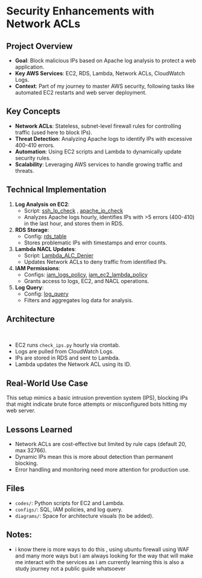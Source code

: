 # Security Enhancements with Network ACLs

## Project Overview
- **Goal**: Block malicious IPs based on Apache log analysis to protect a web application.
- **Key AWS Services**: EC2, RDS, Lambda, Network ACLs, CloudWatch Logs.
- **Context**: Part of my journey to master AWS security, following tasks like automated EC2 restarts and web server deployment.

## Key Concepts
- **Network ACLs**: Stateless, subnet-level firewall rules for controlling traffic (used here to block IPs).
- **Threat Detection**: Analyzing Apache logs to identify IPs with excessive 400-410 errors.
- **Automation**: Using EC2 scripts and Lambda to dynamically update security rules.
- **Scalability**: Leveraging AWS services to handle growing traffic and threats.

## Technical Implementation
1. **Log Analysis on EC2**:
   - Script:    [ssh_Ip_check](./codes/ssh_Ip_check.py) , [apache_ip_check](./codes/apache_ip_check.py)
   - Analyzes Apache logs hourly, identifies IPs with >5 errors (400-410) in the last hour, and stores them in RDS.
2. **RDS Storage**:
   - Config: [rds_table](./configs/rds_table.sql)
   - Stores problematic IPs with timestamps and error counts.
3. **Lambda NACL Updates**:
   - Script: [Lambda_ALC_Denier](./codes/Lambda_ALC_Denier.py`)
   - Updates Network ACLs to deny traffic from identified IPs.
4. **IAM Permissions**:
   - Configs: [iam_logs_policy](./configs/iam_logs_policy.json), [iam_ec2_lambda_policy](./configs/iam_ec2_lambda_policy.json)
   - Grants access to logs, EC2, and NACL operations.
5. **Log Query**:
   - Config: [log_query](./configs/log_query.txt)
   ![apache_ip_check](./diagrams/architecture_diagram.png)
   - Filters and aggregates log data for analysis.

## Architecture
   ![apache_ip_check](./diagrams/architecture_diagram.png)
- EC2 runs `check_ips.py` hourly via crontab.
- Logs are pulled from CloudWatch Logs.
- IPs are stored in RDS and sent to Lambda.
- Lambda updates the Network ACL using its ID.

## Real-World Use Case
This setup mimics a basic intrusion prevention system (IPS), blocking IPs that might indicate brute force attempts or misconfigured bots hitting my web server.

## Lessons Learned
- Network ACLs are cost-effective but limited by rule caps (default 20, max 32766).
- Dynamic IPs mean this is more about detection than permanent blocking.
- Error handling and monitoring need more attention for production use.

## Files
- `codes/`: Python scripts for EC2 and Lambda.
- `configs/`: SQL, IAM policies, and log query.
- `diagrams/`: Space for architecture visuals (to be added).

## Notes:
- i know there is more ways to do this , using ubuntu firewall using WAF and many more ways but i am always looking for the way that will make me interact with the services as i am currently learning this is also a study journey not a public guide whatsoever 
